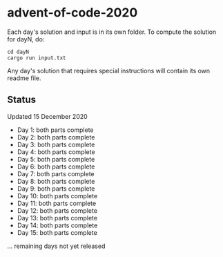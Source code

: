 # advent-of-code-2020

Each day's solution and input is in its own folder. To compute the solution
for dayN, do:

	cd dayN
	cargo run input.txt

Any day's solution that requires special instructions will contain its own
readme file.

## Status

Updated 15 December 2020

- Day 1: both parts complete
- Day 2: both parts complete
- Day 3: both parts complete
- Day 4: both parts complete
- Day 5: both parts complete
- Day 6: both parts complete
- Day 7: both parts complete
- Day 8: both parts complete
- Day 9: both parts complete
- Day 10: both parts complete
- Day 11: both parts complete
- Day 12: both parts complete
- Day 13: both parts complete
- Day 14: both parts complete
- Day 15: both parts complete

... remaining days not yet released
